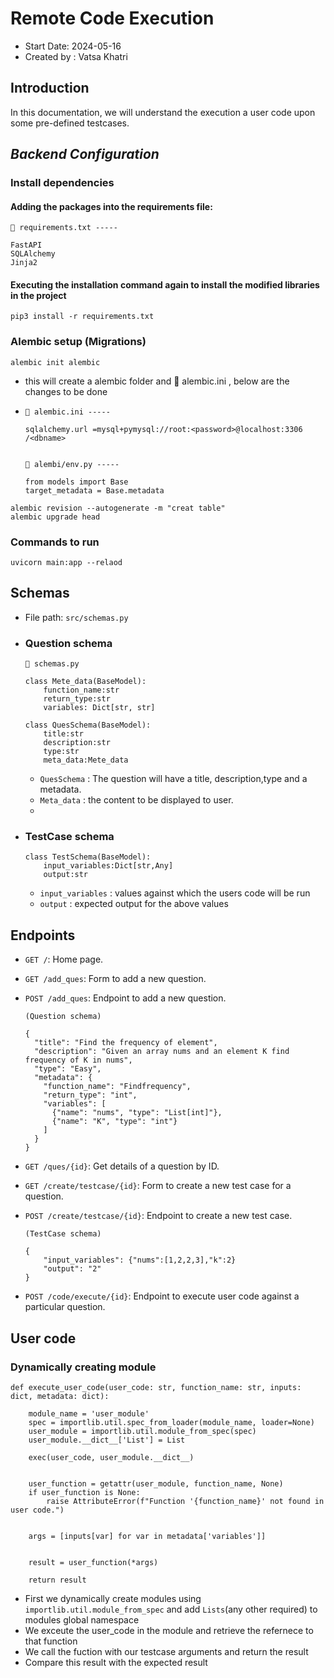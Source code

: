 # Remote Code Execution  
- Start Date: 2024-05-16
- Created by : Vatsa Khatri


## Introduction


In this documentation, we will understand the execution a user code upon some pre-defined testcases.


## ***Backend Configuration***


### Install dependencies


#### Adding the packages into the requirements file:


```
📁 requirements.txt -----

FastAPI
SQLAlchemy
Jinja2

```


#### Executing the installation command again to install the modified libraries in the project


```pip3 install -r requirements.txt```
### Alembic setup (Migrations)
```
alembic init alembic
```
- this will create a alembic folder and 📁 alembic.ini , below are the changes to be done   
- 
    ```
    📁 alembic.ini ----- 
    
    sqlalchemy.url =mysql+pymysql://root:<password>@localhost:3306
    /<dbname>
    
    
    📁 alembi/env.py ----- 
    
    from models import Base
    target_metadata = Base.metadata
    
    ```


```
alembic revision --autogenerate -m "creat table"
alembic upgrade head
```


### Commands to run
```
uvicorn main:app --relaod
```



## Schemas


- File path: ```src/schemas.py```

- ### Question schema




    ```
    📁 schemas.py

    class Mete_data(BaseModel):
        function_name:str
        return_type:str
        variables: Dict[str, str]

    class QuesSchema(BaseModel):
        title:str
        description:str
        type:str
        meta_data:Mete_data

    ```
    - ```QuesSchema``` :  The question will have a title, description,type and a metadata.
    - ```Meta_data``` :  the content to be displayed to user.
    - 

- ### TestCase schema

    ```
    class TestSchema(BaseModel):
        input_variables:Dict[str,Any] 
        output:str
    ```
    - `input_variables` : values against which the users code will be run
    - `output` : expected output for the above values


## Endpoints

- `GET /`: Home page.
- `GET /add_ques`: Form to add a new question.

- `POST /add_ques`: Endpoint to add a new question.
    ```
    (Question schema)
    
    {
      "title": "Find the frequency of element",
      "description": "Given an array nums and an element K find frequency of K in nums",
      "type": "Easy",
      "metadata": {
        "function_name": "Findfrequency",
        "return_type": "int",
        "variables": [
          {"name": "nums", "type": "List[int]"},
          {"name": "K", "type": "int"}
        ]
      }
    }
    ```
- `GET /ques/{id}`: Get details of a question by ID.
- `GET /create/testcase/{id}`: Form to create a new test case for a question.
- `POST /create/testcase/{id}`: Endpoint to create a new test case.

    ```
    (TestCase schema)
    
    {
        "input_variables": {"nums":[1,2,2,3],"k":2}
        "output": "2"
    }
    ```
- `POST /code/execute/{id}`: Endpoint to execute user code against a particular question.




## User code

### Dynamically creating module

```
def execute_user_code(user_code: str, function_name: str, inputs: dict, metadata: dict):
   
    module_name = 'user_module'
    spec = importlib.util.spec_from_loader(module_name, loader=None)
    user_module = importlib.util.module_from_spec(spec)
    user_module.__dict__['List'] = List
 
    exec(user_code, user_module.__dict__)

    
    user_function = getattr(user_module, function_name, None)
    if user_function is None:
        raise AttributeError(f"Function '{function_name}' not found in user code.")

   
    args = [inputs[var] for var in metadata['variables']]


    result = user_function(*args)

    return result
```


- First we dynamically create modules using `importlib.util.module_from_spec` and add `Lists`(any other required) to modules global namespace
- We exceute the user_code in the module and retrieve the refernece to that function
- We call the fuction with our testcase arguments and return the result
- Compare this result with the expected result
